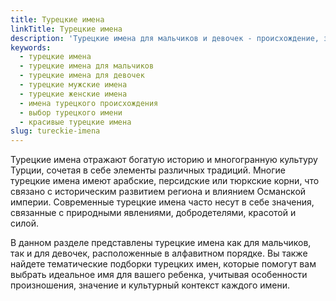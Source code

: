 ```yaml
---
title: Турецкие имена
linkTitle: Турецкие имена
description: 'Турецкие имена для мальчиков и девочек - происхождение, значение и особенности. Выберите красивое турецкое имя для своего ребенка.'
keywords:
  - турецкие имена
  - турецкие имена для мальчиков
  - турецкие имена для девочек
  - турецкие мужские имена
  - турецкие женские имена
  - имена турецкого происхождения
  - выбор турецкого имени
  - красивые турецкие имена
slug: tureckie-imena
---
```


Турецкие имена отражают богатую историю и многогранную культуру Турции, сочетая в себе элементы различных традиций. Многие турецкие имена имеют арабские, персидские или тюркские корни, что связано с историческим развитием региона и влиянием Османской империи. Современные турецкие имена часто несут в себе значения, связанные с природными явлениями, добродетелями, красотой и силой.

В данном разделе представлены турецкие имена как для мальчиков, так и для девочек, расположенные в алфавитном порядке. Вы также найдете тематические подборки турецких имен, которые помогут вам выбрать идеальное имя для вашего ребенка, учитывая особенности произношения, значение и культурный контекст каждого имени.
